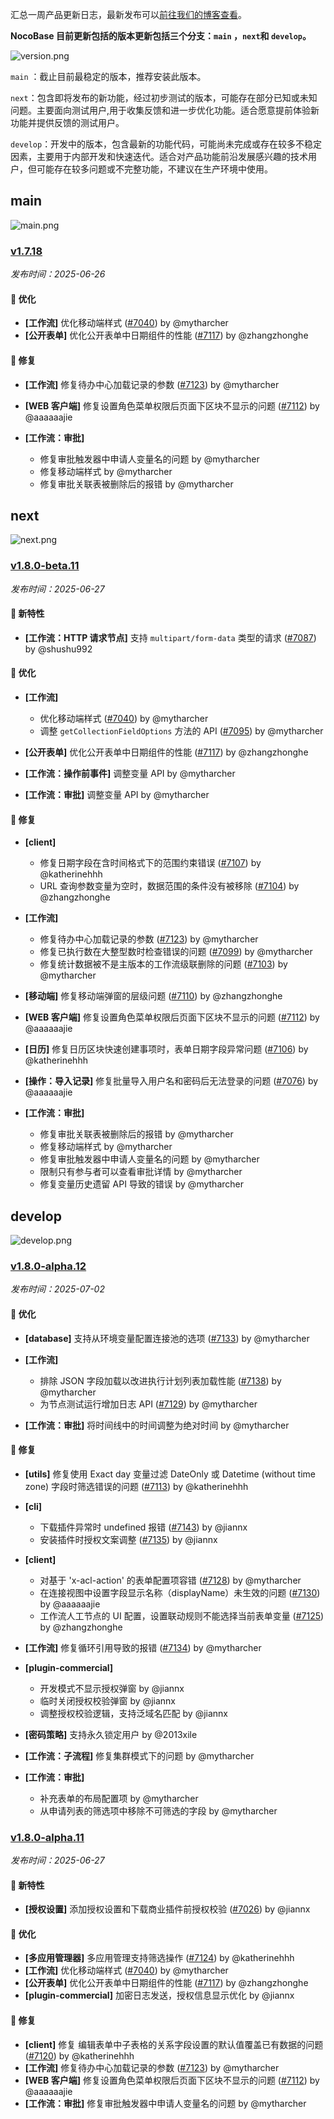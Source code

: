 汇总一周产品更新日志，最新发布可以[前往我们的博客查看](https://www.nocobase.com/cn/blog/timeline)。

**NocoBase 目前更新包括的版本更新包括三个分支：`main` ，`next`和 `develop`。**

![version.png](https://static-docs.nocobase.com/ba5f04e27e99c625cb3822da5df07860.png)

`main` ：截止目前最稳定的版本，推荐安装此版本。

`next`：包含即将发布的新功能，经过初步测试的版本，可能存在部分已知或未知问题。主要面向测试用户,用于收集反馈和进一步优化功能。适合愿意提前体验新功能并提供反馈的测试用户。

`develop`：开发中的版本，包含最新的功能代码，可能尚未完成或存在较多不稳定因素，主要用于内部开发和快速迭代。适合对产品功能前沿发展感兴趣的技术用户，但可能存在较多问题或不完整功能，不建议在生产环境中使用。

## main

![main.png](https://static-docs.nocobase.com/47a3c71734c1d0f908b51f9ebd53c0ac.png)

### [v1.7.18](https://www.nocobase.com/cn/blog/v1.7.16)

*发布时间：2025-06-26*

#### 🚀 优化

- **[工作流]** 优化移动端样式 ([#7040](https://github.com/nocobase/nocobase/pull/7040)) by @mytharcher
- **[公开表单]** 优化公开表单中日期组件的性能 ([#7117](https://github.com/nocobase/nocobase/pull/7117)) by @zhangzhonghe

#### 🐛 修复

- **[工作流]** 修复待办中心加载记录的参数 ([#7123](https://github.com/nocobase/nocobase/pull/7123)) by @mytharcher
- **[WEB 客户端]** 修复设置角色菜单权限后页面下区块不显示的问题 ([#7112](https://github.com/nocobase/nocobase/pull/7112)) by @aaaaaajie
- **[工作流：审批]**

  - 修复审批触发器中申请人变量名的问题 by @mytharcher
  - 修复移动端样式 by @mytharcher
  - 修复审批关联表被删除后的报错 by @mytharcher

## next

![next.png](https://static-docs.nocobase.com/8ed17a0f08cc585018f6de6c8b13947d.png)

### [v1.8.0-beta.11](https://www.nocobase.com/cn/blog/v1.8.0-beta.11)

*发布时间：2025-06-27*

#### 🎉 新特性

- **[工作流：HTTP 请求节点]** 支持 `multipart/form-data` 类型的请求 ([#7087](https://github.com/nocobase/nocobase/pull/7087)) by @shushu992

#### 🚀 优化

- **[工作流]**

  - 优化移动端样式 ([#7040](https://github.com/nocobase/nocobase/pull/7040)) by @mytharcher
  - 调整 `getCollectionFieldOptions` 方法的 API ([#7095](https://github.com/nocobase/nocobase/pull/7095)) by @mytharcher
- **[公开表单]** 优化公开表单中日期组件的性能 ([#7117](https://github.com/nocobase/nocobase/pull/7117)) by @zhangzhonghe
- **[工作流：操作前事件]** 调整变量 API by @mytharcher
- **[工作流：审批]** 调整变量 API by @mytharcher

#### 🐛 修复

- **[client]**

  - 修复日期字段在含时间格式下的范围约束错误 ([#7107](https://github.com/nocobase/nocobase/pull/7107)) by @katherinehhh
  - URL 查询参数变量为空时，数据范围的条件没有被移除 ([#7104](https://github.com/nocobase/nocobase/pull/7104)) by @zhangzhonghe
- **[工作流]**

  - 修复待办中心加载记录的参数 ([#7123](https://github.com/nocobase/nocobase/pull/7123)) by @mytharcher
  - 修复已执行数在大整型数时检查错误的问题 ([#7099](https://github.com/nocobase/nocobase/pull/7099)) by @mytharcher
  - 修复统计数据被不是主版本的工作流级联删除的问题 ([#7103](https://github.com/nocobase/nocobase/pull/7103)) by @mytharcher
- **[移动端]** 修复移动端弹窗的层级问题 ([#7110](https://github.com/nocobase/nocobase/pull/7110)) by @zhangzhonghe
- **[WEB 客户端]** 修复设置角色菜单权限后页面下区块不显示的问题 ([#7112](https://github.com/nocobase/nocobase/pull/7112)) by @aaaaaajie
- **[日历]** 修复日历区块快速创建事项时，表单日期字段异常问题 ([#7106](https://github.com/nocobase/nocobase/pull/7106)) by @katherinehhh
- **[操作：导入记录]** 修复批量导入用户名和密码后无法登录的问题 ([#7076](https://github.com/nocobase/nocobase/pull/7076)) by @aaaaaajie
- **[工作流：审批]**

  - 修复审批关联表被删除后的报错 by @mytharcher
  - 修复移动端样式 by @mytharcher
  - 修复审批触发器中申请人变量名的问题 by @mytharcher
  - 限制只有参与者可以查看审批详情 by @mytharcher
  - 修复变量历史遗留 API 导致的错误 by @mytharcher

## develop

![develop.png](https://static-docs.nocobase.com/7fcdd9456a17286d8a439eee52bcb8d2.png)

### [v1.8.0-alpha.12](https://www.nocobase.com/cn/blog/v1.8.0-alpha.12)

*发布时间：2025-07-02*

#### 🚀 优化

- **[database]** 支持从环境变量配置连接池的选项 ([#7133](https://github.com/nocobase/nocobase/pull/7133)) by @mytharcher
- **[工作流]**

  - 排除 JSON 字段加载以改进执行计划列表加载性能 ([#7138](https://github.com/nocobase/nocobase/pull/7138)) by @mytharcher
  - 为节点测试运行增加日志 API ([#7129](https://github.com/nocobase/nocobase/pull/7129)) by @mytharcher
- **[工作流：审批]** 将时间线中的时间调整为绝对时间 by @mytharcher

#### 🐛 修复

- **[utils]** 修复使用 Exact day 变量过滤 DateOnly 或 Datetime (without time zone) 字段时筛选错误的问题 ([#7113](https://github.com/nocobase/nocobase/pull/7113)) by @katherinehhh
- **[cli]**

  - 下载插件异常时 undefined 报错 ([#7143](https://github.com/nocobase/nocobase/pull/7143)) by @jiannx
  - 安装插件时授权文案调整 ([#7135](https://github.com/nocobase/nocobase/pull/7135)) by @jiannx
- **[client]**

  - 对基于 'x-acl-action' 的表单配置项容错 ([#7128](https://github.com/nocobase/nocobase/pull/7128)) by @mytharcher
  - 在连接视图中设置字段显示名称（displayName）未生效的问题 ([#7130](https://github.com/nocobase/nocobase/pull/7130)) by @aaaaaajie
  - 工作流人工节点的 UI 配置，设置联动规则不能选择当前表单变量 ([#7125](https://github.com/nocobase/nocobase/pull/7125)) by @zhangzhonghe
- **[工作流]** 修复循环引用导致的报错 ([#7134](https://github.com/nocobase/nocobase/pull/7134)) by @mytharcher
- **[plugin-commercial]**

  - 开发模式不显示授权弹窗 by @jiannx
  - 临时关闭授权校验弹窗 by @jiannx
  - 调整授权校验逻辑，支持泛域名匹配 by @jiannx
- **[密码策略]** 支持永久锁定用户 by @2013xile
- **[工作流：子流程]** 修复集群模式下的问题 by @mytharcher
- **[工作流：审批]**

  - 补充表单的布局配置项 by @mytharcher
  - 从申请列表的筛选项中移除不可筛选的字段 by @mytharcher

### [v1.8.0-alpha.11](https://www.nocobase.com/cn/blog/v1.8.0-alpha.11)

*发布时间：2025-06-27*

#### 🎉 新特性

- **[授权设置]** 添加授权设置和下载商业插件前授权校验 ([#7026](https://github.com/nocobase/nocobase/pull/7026)) by @jiannx

#### 🚀 优化

- **[多应用管理器]** 多应用管理支持筛选操作 ([#7124](https://github.com/nocobase/nocobase/pull/7124)) by @katherinehhh
- **[工作流]** 优化移动端样式 ([#7040](https://github.com/nocobase/nocobase/pull/7040)) by @mytharcher
- **[公开表单]** 优化公开表单中日期组件的性能 ([#7117](https://github.com/nocobase/nocobase/pull/7117)) by @zhangzhonghe
- **[plugin-commercial]** 加密日志发送，授权信息显示优化 by @jiannx

#### 🐛 修复

- **[client]** 修复 编辑表单中子表格的关系字段设置的默认值覆盖已有数据的问题 ([#7120](https://github.com/nocobase/nocobase/pull/7120)) by @katherinehhh
- **[工作流]** 修复待办中心加载记录的参数 ([#7123](https://github.com/nocobase/nocobase/pull/7123)) by @mytharcher
- **[WEB 客户端]** 修复设置角色菜单权限后页面下区块不显示的问题 ([#7112](https://github.com/nocobase/nocobase/pull/7112)) by @aaaaaajie
- **[工作流：审批]** 修复审批触发器中申请人变量名的问题 by @mytharcher
